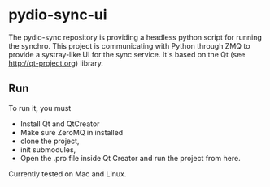 pydio-sync-ui
=============

The pydio-sync repository is providing a headless python script for running the synchro. This project is communicating with Python through ZMQ to provide a systray-like UI for the sync service.
It's based on the Qt (see http://qt-project.org) library.

Run
----

To run it, you must 
 * Install Qt and QtCreator
 * Make sure ZeroMQ in installed 
 * clone the project, 
 * init submodules, 
 * Open the .pro file inside Qt Creator and run the project from here.

Currently tested on Mac and Linux.
